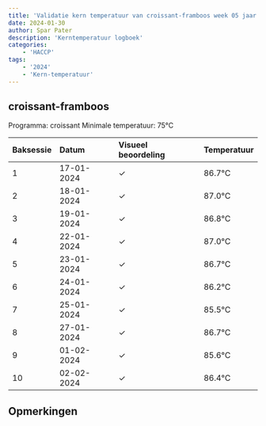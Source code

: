 ```yaml
---
title: 'Validatie kern temperatuur van croissant-framboos week 05 jaar 2024'
date: 2024-01-30
author: Spar Pater
description: 'Kerntemperatuur logboek'
categories:
    - 'HACCP'
tags:
    - '2024'
    - 'Kern-temperatuur'
---
```


## croissant-framboos

Programma: croissant
Minimale temperatuur: 75°C

| Baksessie | Datum | Visueel beoordeling | Temperatuur |
|:---|:---|:---|:---|
| 1 | 17-01-2024 | &check; | 86.7°C |
| 2 | 18-01-2024 | &check; | 87.0°C |
| 3 | 19-01-2024 | &check; | 86.8°C |
| 4 | 22-01-2024 | &check; | 87.0°C |
| 5 | 23-01-2024 | &check; | 86.7°C |
| 6 | 24-01-2024 | &check; | 86.2°C |
| 7 | 25-01-2024 | &check; | 85.5°C |
| 8 | 27-01-2024 | &check; | 86.7°C |
| 9 | 01-02-2024 | &check; | 85.6°C |
| 10 | 02-02-2024 | &check; | 86.4°C |

## Opmerkingen


